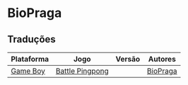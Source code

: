 # BioPraga

## Traduções

| Plataforma | Jogo | Versão | Autores |
| ----------- | ----------- | ----------- | ----------- |
| [Game Boy](../../traducoes/game-boy/) | [Battle Pingpong](../../traducoes/game-boy/battle-pingpong_biopraga/) |  | [BioPraga](../../autores/biopraga/) |